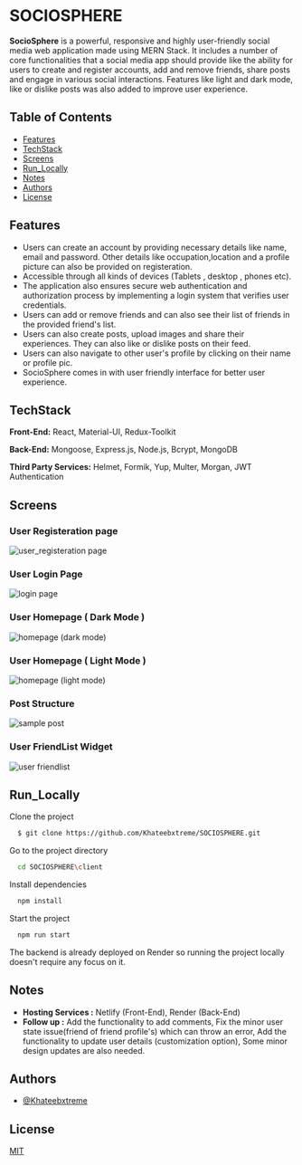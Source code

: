 # SOCIOSPHERE

**SocioSphere** is a powerful, responsive and highly user-friendly social media web application made using MERN Stack. It includes a number of core functionalities that a social media app should provide like the ability for users to create and register accounts, add and remove friends, share posts and engage in various social interactions. Features like light and dark mode, like or dislike posts was also added to improve user experience.

## Table of Contents
- [Features](#features)
- [TechStack](#techstack)
- [Screens](#screens)
- [Run_Locally](#run_locally)
- [Notes](#notes)
- [Authors](#authors)
- [License](#license)

## Features
- Users can create an account by providing necessary details like name, email and password. Other details like occupation,location and a profile picture can also be provided on registeration.
- Accessible through all kinds of devices (Tablets , desktop , phones etc).
- The application also ensures secure web authentication and authorization process by implementing a login system that verifies user credentials.
- Users can add or remove friends and can also see their list of friends in the provided friend's list.
- Users can also create posts, upload images and share their experiences. They can also like or dislike posts on their feed.
- Users can also navigate to other user's profile by clicking on their name or profile pic.
- SocioSphere comes in with user friendly interface for better user experience.

## TechStack

**Front-End:** React, Material-UI, Redux-Toolkit

**Back-End:** Mongoose, Express.js, Node.js, Bcrypt, MongoDB

**Third Party Services:** Helmet, Formik, Yup, Multer, Morgan, JWT Authentication

## Screens

### User Registeration page

![user_registeration page](https://github.com/Khateebxtreme/SOCIOSPHERE/assets/39136324/323b6a63-9138-47c1-933d-032b50c824f2)

### User Login Page

![login page](https://github.com/Khateebxtreme/SOCIOSPHERE/assets/39136324/308cebff-99fb-44a1-9da0-ed6b02bda676)

### User Homepage ( Dark Mode )

![homepage (dark mode)](https://github.com/Khateebxtreme/SOCIOSPHERE/assets/39136324/22fa2353-d0fe-40fb-b28b-43ef29ef1cd3)

### User Homepage ( Light Mode )

![homepage (light mode)](https://github.com/Khateebxtreme/SOCIOSPHERE/assets/39136324/43f40314-3cfb-4994-8a12-562c0faad57a)

### Post Structure

![sample post](https://github.com/Khateebxtreme/SOCIOSPHERE/assets/39136324/f84275d9-72c6-4c21-89ea-9e11113f41c5)

### User FriendList Widget

![user friendlist](https://github.com/Khateebxtreme/SOCIOSPHERE/assets/39136324/6a37aab2-7a19-4c19-b3fe-3c5c5acae205)


## Run_Locally

Clone the project

```bash
  $ git clone https://github.com/Khateebxtreme/SOCIOSPHERE.git
```

Go to the project directory

```bash
  cd SOCIOSPHERE\client
```

Install dependencies

```bash
  npm install
```

Start the project

```bash
  npm run start
```

The backend is already deployed on Render so running the project locally doesn't require any focus on it.

## Notes

- **Hosting Services :** Netlify (Front-End), Render (Back-End)
- **Follow up :** Add the functionality to add comments, Fix the minor user state issue(friend of friend profile's) which can throw an error, Add the functionality to update user details (customization option), Some minor design updates are also needed.

## Authors

- [@Khateebxtreme](https://github.com/Khateebxtreme)


## License

[MIT](https://choosealicense.com/licenses/mit/)
